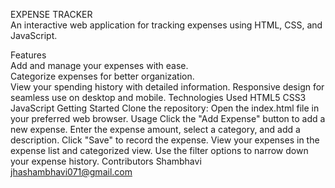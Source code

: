 EXPENSE TRACKER
<br>
An interactive web application for tracking expenses using HTML, CSS, and JavaScript.
<br>

Features
<br>
Add and manage your expenses with ease.
<br>
Categorize expenses for better organization.
<br>
View your spending history with detailed information.
Responsive design for seamless use on desktop and mobile.
Technologies Used
HTML5
CSS3
JavaScript
Getting Started
Clone the repository:
Open the index.html file in your preferred web browser.
Usage
Click the "Add Expense" button to add a new expense.
Enter the expense amount, select a category, and add a description.
Click "Save" to record the expense.
View your expenses in the expense list and categorized view.
Use the filter options to narrow down your expense history.
Contributors
Shambhavi
jhashambhavi071@gmail.com
